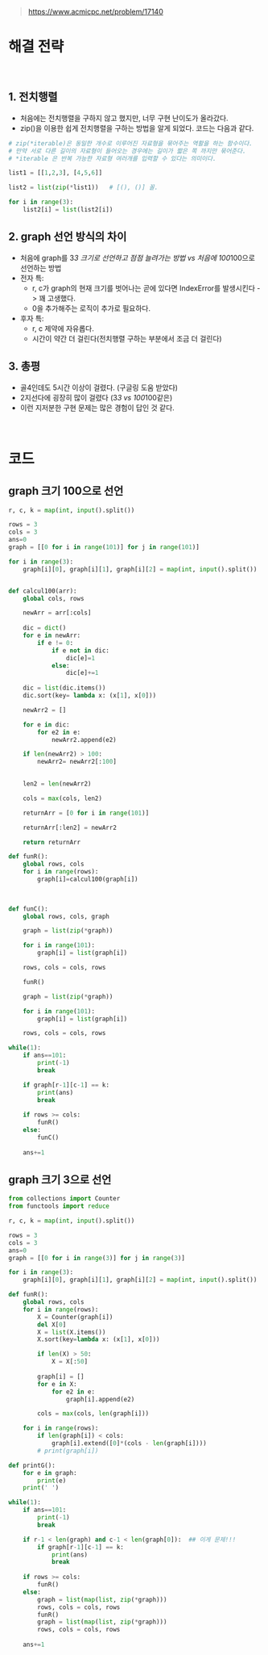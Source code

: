 > [ https://www.acmicpc.net/problem/17140 ]( https://www.acmicpc.net/problem/17140 )   

# 해결 전략

</br>

## 1.  전치행렬
- 처음에는 전치행렬을 구하지 않고 했지만, 너무 구현 난이도가 올라갔다.
- zip()을 이용한 쉽게 전치행렬을 구하는 방법을 알게 되었다. 코드는 다음과 같다.

```python
# zip(*iterable)은 동일한 개수로 이루어진 자료형을 묶어주는 역활을 하는 함수이다.
# 만약 서로 다른 길이의 자료형이 들어오는 경우에는 길이가 짧은 쪽 까지만 묶어준다.
# *iterable 은 반복 가능한 자료형 여러개를 입력할 수 있다는 의미이다.

list1 = [[1,2,3], [4,5,6]]

list2 = list(zip(*list1))   # [(), ()] 꼴.

for i in range(3):
    list2[i] = list(list2[i])
```

## 2. graph 선언 방식의 차이
- 처음에 graph를 3*3 크기로 선언하고 점점 늘려가는 방법 vs 처음에 100*100으로 선언하는 방법
- 전자 특:
    - r, c가 graph의 현재 크기를 벗어나는 곧에 있다면 IndexError를 발생시킨다 -> 꽤 고생했다.
    - 0을 추가해주는 로직이 추가로 필요하다.
- 후자 특:
    - r, c 제약에 자유롭다.
    - 시간이 약간 더 걸린다(전치행렬 구하는 부분에서 조금 더 걸린다)

## 3. 총평
- 골4인데도 5시간 이상이 걸렸다. (구글링 도움 받았다)
- 2지선다에 굉장히 많이 걸렸다 (3*3 vs 100*100같은)
- 이런 지저분한 구현 문제는 많은 경험이 답인 것 같다.

</br>

# 코드

## graph 크기 100으로 선언

```python
r, c, k = map(int, input().split())

rows = 3
cols = 3
ans=0
graph = [[0 for i in range(101)] for j in range(101)]

for i in range(3):
    graph[i][0], graph[i][1], graph[i][2] = map(int, input().split())


def calcul100(arr):
    global cols, rows

    newArr = arr[:cols]
    
    dic = dict()
    for e in newArr:
        if e != 0:
            if e not in dic:
                dic[e]=1
            else:
                dic[e]+=1
    
    dic = list(dic.items())
    dic.sort(key= lambda x: (x[1], x[0]))

    newArr2 = []

    for e in dic:
        for e2 in e:
            newArr2.append(e2)

    if len(newArr2) > 100:
        newArr2= newArr2[:100]

    
    len2 = len(newArr2)

    cols = max(cols, len2)

    returnArr = [0 for i in range(101)]

    returnArr[:len2] = newArr2

    return returnArr

def funR():
    global rows, cols
    for i in range(rows):
        graph[i]=calcul100(graph[i])
        
    

def funC():
    global rows, cols, graph

    graph = list(zip(*graph))

    for i in range(101):
        graph[i] = list(graph[i])

    rows, cols = cols, rows

    funR()

    graph = list(zip(*graph))

    for i in range(101):
        graph[i] = list(graph[i])

    rows, cols = cols, rows

while(1):
    if ans==101:
        print(-1)
        break

    if graph[r-1][c-1] == k:
        print(ans)
        break
    
    if rows >= cols:
        funR()
    else:
        funC()
    
    ans+=1
```

## graph 크기 3으로 선언

```python
from collections import Counter
from functools import reduce

r, c, k = map(int, input().split())

rows = 3
cols = 3
ans=0
graph = [[0 for i in range(3)] for j in range(3)]

for i in range(3):
    graph[i][0], graph[i][1], graph[i][2] = map(int, input().split())

def funR():
    global rows, cols
    for i in range(rows):
        X = Counter(graph[i])
        del X[0]
        X = list(X.items())
        X.sort(key=lambda x: (x[1], x[0]))

        if len(X) > 50:
            X = X[:50]
        
        graph[i] = []
        for e in X:
            for e2 in e:
                graph[i].append(e2)

        cols = max(cols, len(graph[i]))

    for i in range(rows):
        if len(graph[i]) < cols:
            graph[i].extend([0]*(cols - len(graph[i])))
        # print(graph[i])

def printG():
    for e in graph:
        print(e)
    print(' ')

while(1):
    if ans==101:
        print(-1)
        break

    if r-1 < len(graph) and c-1 < len(graph[0]):  ## 이게 문제!!!
        if graph[r-1][c-1] == k:
            print(ans)
            break
    
    if rows >= cols:
        funR()
    else:
        graph = list(map(list, zip(*graph)))
        rows, cols = cols, rows
        funR()
        graph = list(map(list, zip(*graph)))
        rows, cols = cols, rows
    
    ans+=1
```